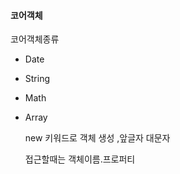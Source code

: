 #### 코어객체

코어객체종류

- Date 

- String 

- Math

- Array

  new 키워드로 객체 생성 ,앞글자 대문자 

  접근할때는 객체이름.프로퍼티 

  
